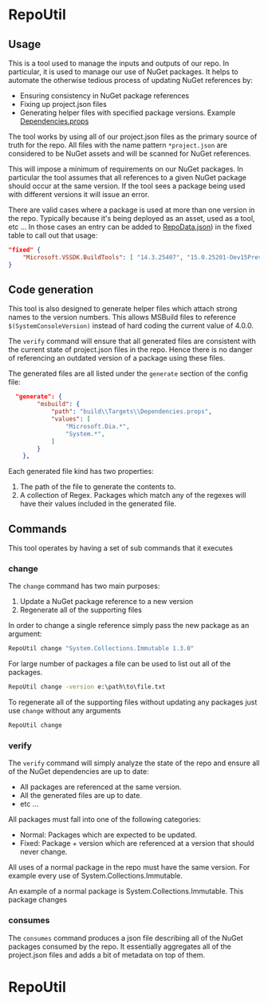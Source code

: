 # RepoUtil

## Usage

This is a tool used to manage the inputs and outputs of our repo.  In particular, it is used to manage our use of NuGet packages.  It helps to automate the otherwise tedious process of updating NuGet references by:

- Ensuring consistency in NuGet package references
- Fixing up project.json files
- Generating helper files with specified package versions. Example [Dependencies.props](https://github.com/dotnet/roslyn/blob/master/build/Targets/Dependencies.props)

The tool works by using all of our project.json files as the primary source of truth for the repo.  All files with the name pattern `*project.json` are considered to be NuGet assets and will be scanned for NuGet references.  

This will impose a minimum of requirements on our NuGet packages.  In particular the tool assumes that all references to a given NuGet package should occur at the same version.  If the tool sees a package being used with different versions it will issue an error.  

There are valid cases where a package is used at more than one version in the repo.  Typically because it's being deployed as an asset, used as a tool, etc ...  In those cases an entry can be added to [RepoData.json](https://github.com/dotnet/roslyn/blob/master/src/Tools/RepoUtil/RepoData.json)) in the fixed table to call out that usage:

``` json
"fixed" {
    "Microsoft.VSSDK.BuildTools": [ "14.3.25407", "15.0.25201-Dev15Preview2" ]
}
```

## Code generation

This tool is also designed to generate helper files which attach strong names to the version numbers.  This allows MSBuild files to reference `$(SystemConsoleVersion)` instead of hard coding the current value of 4.0.0.

The `verify` command will ensure that all generated files are consistent with the current state of project.json files in the repo.  Hence there is no danger of referencing an outdated version of a package using these files.

The generated files are all listed under the `generate` section of the config file:

``` json
  "generate": {
        "msbuild": {
            "path": "build\\Targets\\Dependencies.props",
            "values": [
                "Microsoft.Dia.*",
                "System.*",
            ]
        }
    },
```

Each generated file kind has two properties:

1. The path of the file to generate the contents to. 
2. A collection of Regex.  Packages which match any of the regexes will have their values included in the generated file.

## Commands

This tool operates by having a set of sub commands that it executes

### change

The `change` command has two main purposes:

1. Update a NuGet package reference to a new version 
2. Regenerate all of the supporting files

In order to change a single reference simply pass the new package as an argument:

``` cmd
RepoUtil change "System.Collections.Immutable 1.3.0"
```

For large number of packages a file can be used to list out all of the packages.  

``` cmd
RepoUtil change -version e:\path\to\file.txt
```

To regenerate all of the supporting files without updating any packages just use `change` without any arguments

``` cmd
RepoUtil change
```

### verify

The `verify` command will simply analyze the state of the repo and ensure all of the NuGet dependencies are up to date:

- All packages are referenced at the same version.
- All the generated files are up to date.
- etc ... 


All packages must fall into one of the following categories:

- Normal: Packages which are expected to be updated.  
- Fixed: Package + version which are referenced at a version that should never change. 

All uses of a normal package in the repo must have the same version.  For example every use of System.Collections.Immutable.

An example of a normal package is System.Collections.Immutable.  This package changes

### consumes

The `consumes` command produces a json file describing all of the NuGet packages consumed by the repo.  It essentially aggregates all of the project.json files and adds a bit of metadata on top of them. 
# RepoUtil

